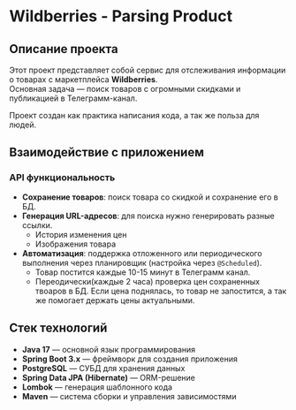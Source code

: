 # Wildberries - Parsing Product 

## Описание проекта

Этот проект представляет собой сервис для отслеживания информации о товарах с маркетплейса **Wildberries**.  
Основная задача — поиск товаров с огромными скидками и публикацией в Телеграмм-канал.

Проект создан как практика написания кода, а так же польза для людей.

## Взаимодействие с приложением

### API функциональность

- **Сохранение товаров**: поиск товара со скидкой и сохранение его в БД.
- **Генерация URL-адресов**: для поиска нужно генерировать разные ссылки.
  - История изменения цен
  - Изображения товара
- **Автоматизация**: поддержка отложенного или периодического выполнения через планировщик (настройка через `@Scheduled`).
  - Товар постится каждые 10-15 минут в Телеграмм канал.
  - Переодически(каждые 2 часа) проверка цен сохраненных твоаров в БД. Если цена поднялась, то товар не запостится, а так же помогает держать цены актуальными. 

## Стек технологий

- **Java 17** — основной язык программирования
- **Spring Boot 3.x** — фреймворк для создания приложения
- **PostgreSQL** — СУБД для хранения данных
- **Spring Data JPA (Hibernate)** — ORM-решение
- **Lombok** — генерация шаблонного кода
- **Maven** — система сборки и управления зависимостями

